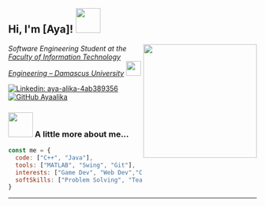 <h2> Hi, I'm [Aya]! <img src="https://media.giphy.com/media/mGcNjsfWAjY5AEZNw6/giphy.gif" width="50"></h2>
<img align='right' src="https://media.giphy.com/media/ieyl9zmCjO4b4t6qoY/giphy.gif" width="230">
<p><em>Software Engineering Student at the 
<a href="https://damascusuniversity.edu.sy/ite">Faculty of Information Technology Engineering – Damascus University</a>
<img src="https://media.giphy.com/media/fYSnHlufseco8Fh93Z/giphy.gif" width="30"></em></p>


[![Linkedin: aya-alika-4ab389356](https://img.shields.io/badge/-aya--alika--4ab389356-blue?style=flat-square&logo=Linkedin&logoColor=white&link=https://www.linkedin.com/in/aya-alika-4ab389356/)](https://www.linkedin.com/in/aya-alika-4ab389356/)
[![GitHub Ayaalika](https://img.shields.io/github/followers/Ayaalika?label=follow&style=social)](https://github.com/Ayaalika)


### <img src="https://media.giphy.com/media/VgCDAzcKvsR6OM0uWg/giphy.gif" width="50"> A little more about me...

```javascript
const me = {
  code: ["C++", "Java"],
  tools: ["MATLAB", "Swing", "Git"],
  interests: ["Game Dev", "Web Dev","Competitive Programming"],
  softSkills: ["Problem Solving", "Teamwork", "Self-Learning", "Presentation"],
}

```


---
